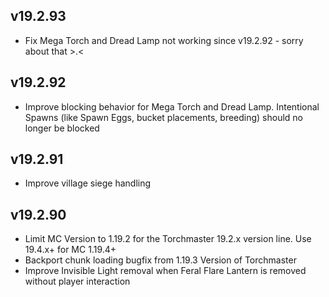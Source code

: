 ## v19.2.93
- Fix Mega Torch and Dread Lamp not working since v19.2.92 - sorry about that >.<

## v19.2.92
- Improve blocking behavior for Mega Torch and Dread Lamp. Intentional Spawns (like Spawn Eggs, bucket placements, breeding) should no longer be blocked

## v19.2.91
- Improve village siege handling

## v19.2.90
- Limit MC Version to 1.19.2 for the Torchmaster 19.2.x version line. Use 19.4.x+ for MC 1.19.4+
- Backport chunk loading bugfix from 1.19.3 Version of Torchmaster
- Improve Invisible Light removal when Feral Flare Lantern is removed without player interaction
